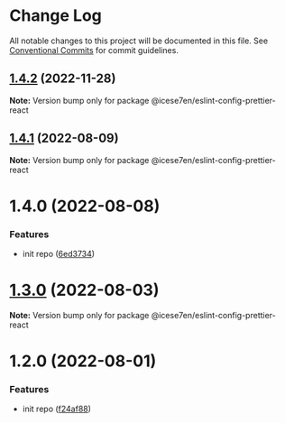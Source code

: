 # Change Log

All notable changes to this project will be documented in this file.
See [Conventional Commits](https://conventionalcommits.org) for commit guidelines.

## [1.4.2](https://github.com/icese7en/configs/compare/@icese7en/eslint-config-prettier-react@1.4.1...@icese7en/eslint-config-prettier-react@1.4.2) (2022-11-28)

**Note:** Version bump only for package @icese7en/eslint-config-prettier-react

## [1.4.1](https://github.com/icese7en/configs/compare/@icese7en/eslint-config-prettier-react@1.4.0...@icese7en/eslint-config-prettier-react@1.4.1) (2022-08-09)

**Note:** Version bump only for package @icese7en/eslint-config-prettier-react

# 1.4.0 (2022-08-08)

### Features

- init repo ([6ed3734](https://github.com/icese7en/configs/commit/6ed37347b525944575c0f79aa92eedee0479a0fe))

# [1.3.0](https://github.com/icese7en/configs/compare/v1.2.0...v1.3.0) (2022-08-03)

**Note:** Version bump only for package @icese7en/eslint-config-prettier-react

# 1.2.0 (2022-08-01)

### Features

- init repo ([f24af88](https://github.com/icese7en/configs/commit/f24af888e8fe85ced2d9bcf50d9e7f398380101d))
